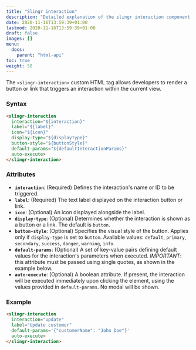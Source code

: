 ```yaml
---
title: "Slingr interaction"
description: "Detailed explanation of the slingr interaction component and its settings."
date: 2020-11-16T13:59:39+01:00
lastmod: 2020-11-16T13:59:39+01:00
draft: false
images: []
menu:
  docs:
    parent: "html-api"
toc: true
weight: 50
---
```


The `<slingr-interaction>` custom HTML tag allows developers to render a button or link that triggers an interaction within the current view.

### **Syntax**
```html
<slingr-interaction
  interaction="${interaction}"
  label="${label}"
  icon="${icon}"
  display-type="${displayType}"
  button-style="${buttonStyle}"
  default-params="${defaultInteractionParams}"
  auto-execute>
</slingr-interaction>
```

### **Attributes**
- **`interaction`**: (Required) Defines the interaction's name or ID to be triggered.
- **`label`**: (Required) The text label displayed on the interaction button or link.
- **`icon`**: (Optional) An icon displayed alongside the label.
- **`display-type`**: (Optional) Determines whether the interaction is shown as a button or a link. The default is `button`.
- **`button-style`**: (Optional) Specifies the visual style of the button. Applies only if `display-type` is set to `button`. Available values: `default`, `primary`, `secondary`, `success`, `danger`, `warning`, `info`.
- **`default-params`**: (Optional) A set of key-value pairs defining default values for the interaction's parameters when executed.
  *IMPORTANT*: this attribute must be passed using single quotes, as shown in the example below.
- **`auto-execute`**: (Optional) A boolean attribute. If present, the interaction will be executed immediately upon clicking the element, using the values provided in `default-params`. No modal will be shown.

### **Example**
```html
<slingr-interaction
  interaction="update"
  label="Update customer"
  default-params='{"customerName": "John Doe"}'
  auto-execute>
</slingr-interaction>
```
